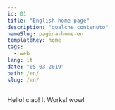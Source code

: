 ```yaml
---
id: 01
title: "English home page"
description: "qualche contenuto"
nameSlug: pagina-home-en
templateKey: home
tags:
  - web
lang: it
date: "05-03-2019"
path: /en/
slug: /en/
---
```


Hello! ciao! It Works! wow!
